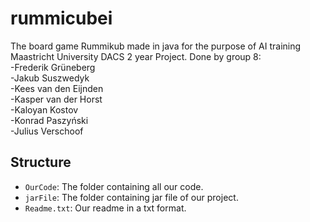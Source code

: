 # rummicubei
The board game Rummikub made in java for the purpose of AI training Maastricht University DACS 2 year Project.
Done by group 8: <br />
-Frederik Grüneberg <br />
-Jakub Suszwedyk <br />
-Kees van den Eijnden <br />
-Kasper van der Horst <br />
-Kaloyan Kostov <br />
-Konrad Paszyński <br />
-Julius Verschoof <br />

## Structure

- `OurCode`: The folder containing all our code.
- `jarFile`: The folder containing jar file of our project.
- `Readme.txt`: Our readme in a txt format.
